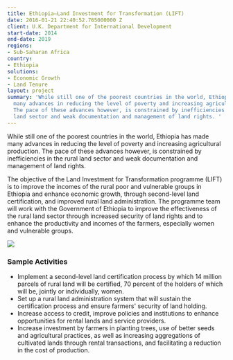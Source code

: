 ```yaml
---
title: Ethiopia—Land Investment for Transformation (LIFT)
date: 2016-01-21 22:40:52.765000000 Z 
client: U.K. Department for International Development
start-date: 2014
end-date: 2019
regions:
- Sub-Saharan Africa
country:
- Ethiopia
solutions:
- Economic Growth
- Land Tenure
layout: project
summary: 'While still one of the poorest countries in the world, Ethiopia has made
  many advances in reducing the level of poverty and increasing agricultural production.
  The pace of these advances however, is constrained by inefficiencies in the rural
  land sector and weak documentation and management of land rights. '
---
```


While still one of the poorest countries in the world, Ethiopia has made many advances in reducing the level of poverty and increasing agricultural production. The pace of these advances however, is constrained by inefficiencies in the rural land sector and weak documentation and management of land rights.

The objective of the Land Investment for Transformation programme (LIFT) is to improve the incomes of the rural poor and vulnerable groups in Ethiopia and enhance economic growth, through second-level land certification, and improved rural land administration. The programme team will work with the Government of Ethiopia to improve the effectiveness of the rural land sector through increased security of land rights and to enhance the productivity and incomes of the farmers, especially women and vulnerable groups.

![][1]

###  Sample Activities

* Implement a second-level land certification process by which 14 million parcels of rural land will be certified, 70 percent of the holders of which will be, jointly or individually, women.
* Set up a rural land administration system that will sustain the certification process and ensure farmers' security of land holding.
* Increase access to credit, improve policies and institutions to enhance opportunities for rental lands and service providers.
* Increase investment by farmers in planting trees, use of better seeds and agricultural practices, as well as increasing aggregations of cultivated lands through rental transactions, and facilitating a reduction in the cost of production.


[1]: /assets/images/projects/Liftnew.jpg
